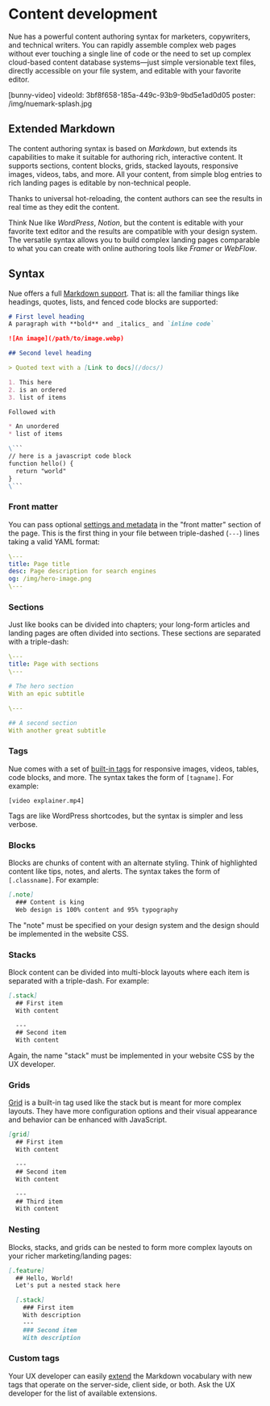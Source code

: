 

# Content development
Nue has a powerful content authoring syntax for marketers, copywriters, and technical writers. You can rapidly assemble complex web pages without ever touching a single line of code or the need to set up complex cloud-based content database systems—just simple versionable text files, directly accessible on your file system, and editable with your favorite editor.

[bunny-video]
  videoId: 3bf8f658-185a-449c-93b9-9bd5e1ad0d05
  poster: /img/nuemark-splash.jpg


## Extended Markdown
The content authoring syntax is based on *Markdown*, but extends its capabilities to make it suitable for authoring rich, interactive content. It supports sections, content blocks, grids, stacked layouts, responsive images, videos, tabs, and more. All your content, from simple blog entries to rich landing pages is editable by non-technical people.

Thanks to universal hot-reloading, the content authors can see the results in real time as they edit the content.

Think Nue like *WordPress*, *Notion*, but the content is editable with your favorite text editor and the results are compatible with your design system. The versatile syntax allows you to build complex landing pages comparable to what you can create with online authoring tools like *Framer* or *WebFlow*.



## Syntax
Nue offers a full [Markdown support](//daringfireball.net/projects/markdown/). That is: all the familiar things like headings, quotes, lists, and fenced code blocks are supported:


``` md
# First level heading
A paragraph with **bold** and _italics_ and `inline code`

![An image](/path/to/image.webp)

## Second level heading

> Quoted text with a [Link to docs](/docs/)

1. This here
2. is an ordered
3. list of items

Followed with

* An unordered
* list of items

\```
// here is a javascript code block
function hello() {
  return "world"
}
\```
```


### Front matter
You can pass optional [settings and metadata](settings.html) in the "front matter" section of the page. This is the first thing in your file between triple-dashed (`---`) lines taking a valid YAML format:


``` yaml
\---
title: Page title
desc: Page description for search engines
og: /img/hero-image.png
\---
```


### Sections
Just like books can be divided into chapters; your long-form articles and landing pages are often divided into sections. These sections are separated with a triple-dash:


``` yaml
\---
title: Page with sections
\---

# The hero section
With an epic subtitle

\---

## A second section
With another great subtitle
```


### Tags
Nue comes with a set of [built-in tags](tags.html) for responsive images, videos, tables, code blocks, and more. The syntax takes the form of `[tagname]`. For example:

```
[video explainer.mp4]
```

Tags are like WordPress shortcodes, but the syntax is simpler and less verbose.


### Blocks
Blocks are chunks of content with an alternate styling. Think of highlighted content like tips, notes, and alerts. The syntax takes the form of `[.classname]`. For example:

``` md
[.note]
  ### Content is king
  Web design is 100% content and 95% typography
```

The "note" must be specified on your design system and the design should be implemented in the website CSS.


### Stacks
Block content can be divided into multi-block layouts where each item is separated with a triple-dash. For example:

``` md
[.stack]
  ## First item
  With content

  ---
  ## Second item
  With content
```

Again, the name "stack" must be implemented in your website CSS by the UX developer.


### Grids
[Grid](tags.html#grids) is a built-in tag used like the stack but is meant for more complex layouts. They have more configuration options and their visual appearance and behavior can be enhanced with JavaScript.


``` md
[grid]
  ## First item
  With content

  ---
  ## Second item
  With content

  ---
  ## Third item
  With content
```


### Nesting
Blocks, stacks, and grids can be nested to form more complex layouts on your richer marketing/landing pages:


``` md
[.feature]
  ## Hello, World!
  Let's put a nested stack here

  [.stack]
    ### First item
    With description
    ---
    ### Second item
    With description
```



### Custom tags
Your UX developer can easily [extend](custom-layouts.html#custom-md) the Markdown vocabulary with new tags that operate on the server-side, client side, or both. Ask the UX developer for the list of available extensions.









